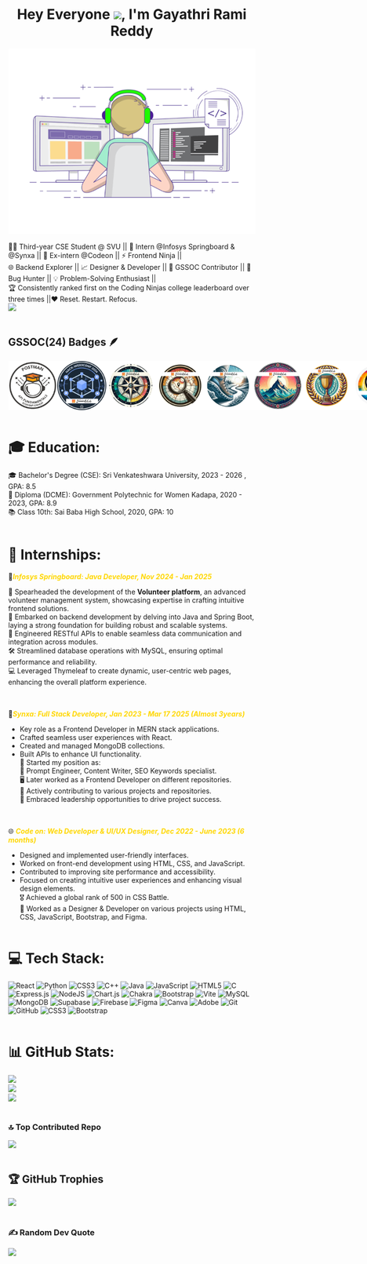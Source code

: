 <h1 align="center">Hey Everyone <img src="https://raw.githubusercontent.com/aemmadi/aemmadi/master/wave.gif" width="35px">, I'm Gayathri Rami Reddy</h1>

<p align="right"><img src="https://raw.githubusercontent.com/devSouvik/devSouvik/master/gif3.gif" alt="gayathri"></p>

👨‍💻 Third-year CSE Student @ SVU || 🌟 Intern @Infosys Springboard & @Synxa || 🔧 Ex-intern @Codeon || ⚡ Frontend Ninja ||  <br>🌐 Backend Explorer || 📈 Designer & Developer || 🚀 GSSOC Contributor || 🐞 Bug Hunter || 💡 Problem-Solving Enthusiast || <br>🏆 Consistently ranked first on the Coding Ninjas college leaderboard over three times ||❤️ Reset. Restart. Refocus.
<br>[![](https://visitcount.itsvg.in/api?id=RAMIREDDYGAYATHRI02&icon=1&color=0)](https://visitcount.itsvg.in)<br><br>

## GSSOC(24) Badges 🪶
<div style='display:flex; align-items:center; gap: 10; align='center'>
  <img src="https://github.com/RAMIREDDYGAYATHRI02/RAMIREDDYGAYATHRI02/blob/main/Documents/Postman%20White.png" width="100px" height="100px" />
  <img src="https://github.com/RAMIREDDYGAYATHRI02/RAMIREDDYGAYATHRI02/blob/main/Documents/Hack-Web3Conf 2024 Badge (2).png" width="100px" height="100px" />
  <img src="https://github.com/RAMIREDDYGAYATHRI02/RAMIREDDYGAYATHRI02/blob/main/Documents/1.png" width="100px" height="100px" />
  <img src="https://github.com/RAMIREDDYGAYATHRI02/RAMIREDDYGAYATHRI02/blob/main/Documents/2.png" width="100px" height="100px" />
  <img src="https://github.com/RAMIREDDYGAYATHRI02/RAMIREDDYGAYATHRI02/blob/main/Documents/3.png" width="100px" height="100px" />
  <img src="https://github.com/RAMIREDDYGAYATHRI02/RAMIREDDYGAYATHRI02/blob/main/Documents/4.png" width="100px" height="100px" />
  <img src="https://github.com/RAMIREDDYGAYATHRI02/RAMIREDDYGAYATHRI02/blob/main/Documents/5.png" width="100px" height="100px" />
  <img src="https://github.com/RAMIREDDYGAYATHRI02/RAMIREDDYGAYATHRI02/blob/main/Documents/6.png" width="100px" height="100px" />
</div><br>


# 🎓 Education:     
🎓 Bachelor's Degree (CSE): Sri Venkateshwara University, 2023 - 2026 , GPA: 8.5<br>       🎒 Diploma (DCME): Government Polytechnic for Women Kadapa, 2020 - 2023, GPA: 8.9<br>       📚 Class 10th: Sai Baba High School, 2020, GPA: 10<br><br>

# 🌟 Internships:

   🏢<b><i style="color: gold;">Infosys Springboard: Java Developer, Nov 2024 - Jan 2025</i></b><br>

   🚀 Spearheaded the development of the <b>Volunteer platform</b>, an advanced volunteer management system, showcasing expertise in crafting intuitive frontend solutions.<br>
    🌱 Embarked on backend development by delving into Java and Spring Boot, laying a strong foundation for building robust and scalable systems.<br>
    🔗 Engineered RESTful APIs to enable seamless data communication and integration across modules.<br>
    🛠️ Streamlined database operations with MySQL, ensuring optimal performance and reliability.<br>
    💻 Leveraged Thymeleaf to create dynamic, user-centric web pages, enhancing the overall platform experience.<br><br><br>


   🏢<b><i style="color:gold;">Synxa: Full Stack Developer, Jan 2023 - Mar 17 2025 (Almost 3years)</i></b><br>         
  - Key role as a Frontend Developer in MERN stack applications.<br>
  - Crafted seamless user experiences with React.<br>
  - Created and managed MongoDB collections.<br>
  - Built APIs to enhance UI functionality.<br>
  🌟 Started my position as:<br>
         📑 Prompt Engineer, Content Writer, SEO Keywords specialist.<br>
         🖥️ Later worked as a Frontend Developer on different repositories.<br>
         💼 Actively contributing to various projects and repositories.<br>
         🎯 Embraced leadership opportunities to drive project success.<br><br><br>
  
  🌐 <b><i style="color:gold;">Code on: Web Developer & UI/UX Designer, Dec 2022 - June 2023 (6 months)</i></b><br>           
  - Designed and implemented user-friendly interfaces.<br> 
  - Worked on front-end development using HTML, CSS, and JavaScript.<br>  
  - Contributed to improving site performance and accessibility.<br> 
  - Focused on creating intuitive user experiences and enhancing visual design elements.<br>
         🎖 Achieved a global rank of 500 in CSS Battle.<br>
         🎨 Worked as a Designer & Developer on various projects using HTML, CSS, JavaScript, Bootstrap, and Figma.<br><br>




# 💻 Tech Stack:
![React](https://img.shields.io/badge/react-%2320232a.svg?style=for-the-badge&logo=react&logoColor=%2361DAFB) ![Python](https://img.shields.io/badge/python-3670A0?style=for-the-badge&logo=python&logoColor=ffdd54) ![CSS3](https://img.shields.io/badge/css3-%231572B6.svg?style=for-the-badge&logo=css3&logoColor=white) ![C++](https://img.shields.io/badge/c++-%2300599C.svg?style=for-the-badge&logo=c%2B%2B&logoColor=white) ![Java](https://img.shields.io/badge/java-%23ED8B00.svg?style=for-the-badge&logo=openjdk&logoColor=white) ![JavaScript](https://img.shields.io/badge/javascript-%23323330.svg?style=for-the-badge&logo=javascript&logoColor=%23F7DF1E) ![HTML5](https://img.shields.io/badge/html5-%23E34F26.svg?style=for-the-badge&logo=html5&logoColor=white)  ![C](https://img.shields.io/badge/c-%2300599C.svg?style=for-the-badge&logo=c&logoColor=white) ![Express.js](https://img.shields.io/badge/express.js-%23404d59.svg?style=for-the-badge&logo=express&logoColor=%2361DAFB) ![NodeJS](https://img.shields.io/badge/node.js-6DA55F?style=for-the-badge&logo=node.js&logoColor=white) ![Chart.js](https://img.shields.io/badge/chart.js-F5788D.svg?style=for-the-badge&logo=chart.js&logoColor=white) ![Chakra](https://img.shields.io/badge/chakra-%234ED1C5.svg?style=for-the-badge&logo=chakraui&logoColor=white) ![Bootstrap](https://img.shields.io/badge/bootstrap-%238511FA.svg?style=for-the-badge&logo=bootstrap&logoColor=white) ![Vite](https://img.shields.io/badge/vite-%23646CFF.svg?style=for-the-badge&logo=vite&logoColor=white) ![MySQL](https://img.shields.io/badge/mysql-4479A1.svg?style=for-the-badge&logo=mysql&logoColor=white) ![MongoDB](https://img.shields.io/badge/MongoDB-%234ea94b.svg?style=for-the-badge&logo=mongodb&logoColor=white) ![Supabase](https://img.shields.io/badge/Supabase-3ECF8E?style=for-the-badge&logo=supabase&logoColor=white) ![Firebase](https://img.shields.io/badge/firebase-a08021?style=for-the-badge&logo=firebase&logoColor=ffcd34) ![Figma](https://img.shields.io/badge/figma-%23F24E1E.svg?style=for-the-badge&logo=figma&logoColor=white) ![Canva](https://img.shields.io/badge/Canva-%2300C4CC.svg?style=for-the-badge&logo=Canva&logoColor=white) ![Adobe](https://img.shields.io/badge/adobe-%23FF0000.svg?style=for-the-badge&logo=adobe&logoColor=white) ![Git](https://img.shields.io/badge/git-%23F05033.svg?style=for-the-badge&logo=git&logoColor=white) ![GitHub](https://img.shields.io/badge/github-%23121011.svg?style=for-the-badge&logo=github&logoColor=white) ![CSS3](https://img.shields.io/badge/css3-%231572B6.svg?style=for-the-badge&logo=css3&logoColor=white) ![Bootstrap](https://img.shields.io/badge/bootstrap-%238511FA.svg?style=for-the-badge&logo=bootstrap&logoColor=white) 
<br><br>
# 📊 GitHub Stats:
  <img src="https://github-readme-stats.vercel.app/api?username=RAMIREDDYGAYATHRI02&theme=radical&hide_border=false&include_all_commits=true&count_private=true" /><br/>
  <img src="https://github-readme-streak-stats.herokuapp.com/?user=RAMIREDDYGAYATHRI02&theme=radical&hide_border=false" /><br/>
  <img src="https://github-readme-stats.vercel.app/api/top-langs/?username=RAMIREDDYGAYATHRI02&theme=radical&hide_border=false&include_all_commits=true&count_private=true&layout=compact" />
<br><br>
### 🔝 Top Contributed Repo
![](https://github-contributor-stats.vercel.app/api?username=RAMIREDDYGAYATHRI02&limit=5&theme=radical&combine_all_yearly_contributions=true)
<br><br>
## 🏆 GitHub Trophies
![](https://github-profile-trophy.vercel.app/?username=RAMIREDDYGAYATHRI02&theme=radical&no-frame=true&no-bg=false&margin-w=4)
<br><br>
### ✍️ Random Dev Quote
![](https://quotes-github-readme.vercel.app/api?type=vetical&theme=radical)
<!-- Proudly created with GPRM ( https://gprm.itsvg.in ) -->
